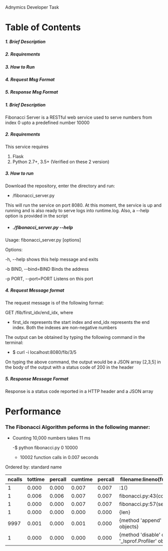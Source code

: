 Adnymics Developer Task

# Table of Contents
##### 1.  Brief Description
##### 2.  Requirements
##### 3.  How to Run
##### 4.  Request Msg Format
##### 5.  Response Msg Format


##### 1. Brief Description
Fibonacci Server is a RESTful web service used to serve numbers from index 0 upto a predefined number 10000

##### 2. Requirements
This service requires 
1.  Flask
2. Python 2.7+, 3.5+ (Verified on these 2 version)

##### 3. How to run
Download the repository, enter the directory and run:
- /fibonacci_server.py

This will run the service on port 8080. At this moment, the service is up and running and is also ready to serve logs into runtime.log. Also, a --help option is provided in the script
- ##### ./fibonacci_server.py --help

Usage: fibonacci_server.py [options]

Options:

-h, --help      shows this help message and exits

-b BIND, --bind=BIND Binds the address

-p PORT, --port=PORT Listens on this port



##### 4. Request Message format
The request message is of the following format:

GET /fib/first_idx/end_idx, where
- first_idx represents the start index and end_idx represents the end index. Both the indexes are non-negative numbers

The output can be obtained by typing the following command in the terminal:
- $ curl -i localhost:8080/fib/3/5

On typing the above command, the output would be a JSON array [2,3,5] in the body of the output with a status code of 200 in 
the header

##### 5. Response Message Format
Response is a status code reported in a HTTP header and a JSON array


# Performance

### The Fibonacci Algorithm peforms in the following manner:

  - Counting 10,000 numbers takes 11 ms
  
      -$ python fibonacci.py 0 10000
  
      - 10002 function calls in 0.007 seconds

   
   Ordered by: standard name

   
   
   |ncalls | tottime | percall | cumtime | percall |    filename:lineno(function)
   |------- | ------- | ------- | ------- | -------- | ---------------------------------
   |   1   | 0.000   |  0.000   | 0.007   | 0.007    | <string>:1(<module>)
   |   1   |  0.006  |  0.006   |  0.007  |  0.007   |  fibonacci.py:43(compute)
   |   1   | 0.000   |  0.000   | 0.007   | 0.007    |  fibonacci.py:57(sequence)
   |   1   | 0.000   | 0.000    |  0.000  |  0.000   |    {len}
   | 9997  |  0.001  |  0.000   |  0.001  |  0.000   |    {method 'append' of 'list' objects}
   |   1   | 0.000   | 0.000    | 0.000   | 0.000    |   {method 'disable' of '_lsprof.Profiler' objects}
    
  
